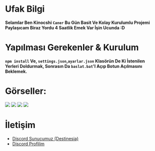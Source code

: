 # **Ufak Bilgi**

**Selamlar Ben Kinocshi `Caner` Bu Gün Basit Ve Kolay Kurulumlu Projemi Paylaşıcam Biraz Yordu 4 Saatlik Emek Var İşin Ucunda :D**

# **Yapılması Gerekenler & Kurulum**

**`npm install` Ve, `settings.json`,`ayarlar.json` Klasörün De Ki İstenilen Yerleri Doldurmak, Sonrasın Da `baslat.bat`'I Açıp Botun Açılmasını Beklemek.**

# Görseller:
 <img src="https://cdn.discordapp.com/attachments/818473771500306454/829442693792268318/unknown.png">
 <img src="https://cdn.discordapp.com/attachments/818473771500306454/829442754395373588/unknown.png">
 <img src="https://cdn.discordapp.com/attachments/818473771500306454/829442784720715816/unknown.png">
 <img src="https://cdn.discordapp.com/attachments/818473771500306454/829442807264575498/unknown.png">

# İletişim
* [Discord Sunucumuz (Destinesia)](https://discord.gg/Destinesia)
* [Discord Profilim](https://discord.com/users/798541945944801300)
